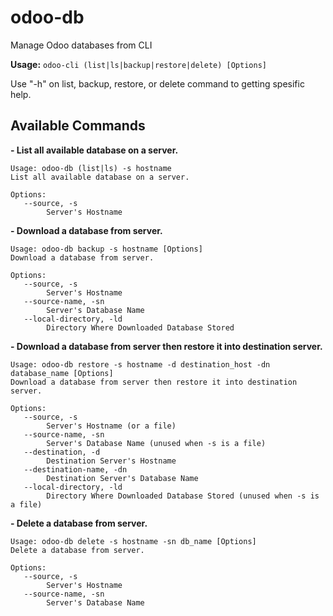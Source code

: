# odoo-db

Manage Odoo databases from CLI

**Usage:** `odoo-cli (list|ls|backup|restore|delete) [Options]`

Use "-h" on list, backup, restore, or delete command to getting spesific help.



## Available Commands

**- List all available database on a server.**

```
Usage: odoo-db (list|ls) -s hostname
List all available database on a server.

Options:
   --source, -s 
        Server's Hostname
```

**- Download a database from server.**

```
Usage: odoo-db backup -s hostname [Options]
Download a database from server.

Options:
   --source, -s 
        Server's Hostname
   --source-name, -sn 
        Server's Database Name
   --local-directory, -ld 
        Directory Where Downloaded Database Stored
```

**- Download a database from server then restore it into destination server.**

```
Usage: odoo-db restore -s hostname -d destination_host -dn database_name [Options]
Download a database from server then restore it into destination server.

Options:
   --source, -s 
        Server's Hostname (or a file)
   --source-name, -sn 
        Server's Database Name (unused when -s is a file)
   --destination, -d 
        Destination Server's Hostname
   --destination-name, -dn 
        Destination Server's Database Name
   --local-directory, -ld 
        Directory Where Downloaded Database Stored (unused when -s is a file)
```

**- Delete a database from server.**

```
Usage: odoo-db delete -s hostname -sn db_name [Options]
Delete a database from server.

Options:
   --source, -s 
        Server's Hostname
   --source-name, -sn 
        Server's Database Name
```

